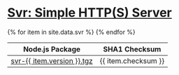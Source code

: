 [Svr: Simple HTTP(S) Server](/svr/)
===================================

<table>
    <thead>
        <tr>
            <th>Node.js Package</th>
            <th>SHA1 Checksum</th>
        </tr>
    </thead>
    <tbody>{% for item in site.data.svr %}
        <tr>
            <td>
                <a href="https://registry.npmjs.org/@typescriptlibs/svr/-/svr-{{ item.version }}.tgz">svr-{{ item.version }}.tgz</a>
            </td>
            <td>
                {{ item.checksum }}
            </td>
        </tr>
    {% endfor %}</tbody>
</table>
